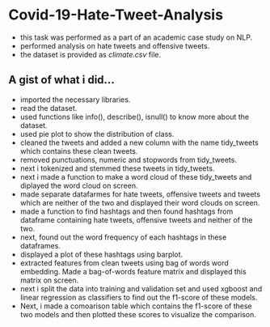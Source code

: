 # Covid-19-Hate-Tweet-Analysis
  - this task was performed as a part of an academic case study on NLP.
  - performed analysis on hate tweets and offensive tweets.
  - the dataset is provided as *climate.csv* file.
## A gist of what i did...
  - imported the necessary libraries.
  - read the dataset.
  - used functions like info(), describe(), isnull() to know more about the dataset.
  - used pie plot to show the distribution of class.
  - cleaned the tweets and added a new column with the name tidy_tweets which contains these clean tweets.
  - removed punctuations, numeric and stopwords from tidy_tweets.
  - next i tokenized and stemmed these tweets in tidy_tweets.
  - next i made a function to make a word cloud of these tidy_tweets and diplayed the word cloud on screen.
  - made separate datafarmes for hate tweets, offensive tweets and tweets which are neither of the two and displayed their word clouds on screen.
  - made a function to find hashtags and then found hashtags from dataframe containing hate tweets, offensive tweets and neither of the two.
  - next, found out the word frequency of each hashtags in these dataframes.
  - displayed a plot of these hashtags using barplot.
  - extracted features from clean tweets using bag of words word embedding. Made a bag-of-words feature matrix and displayed this matrix on screen.
  - next i split the data into training and validation set and used xgboost and linear regression as classifiers to find out the f1-score of these models.
  - Next, i made a comoarison table which contains the f1-score of these two models and then plotted these scores to visualize the comparison.
